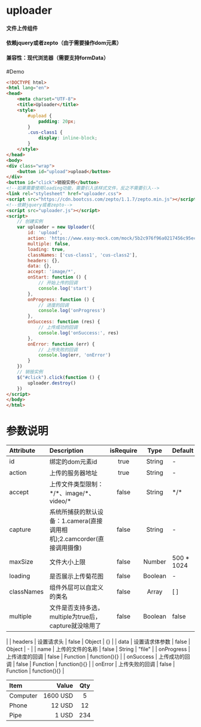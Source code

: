 # uploader
#### 文件上传组件
#### 依赖jquery或者zepto（由于需要操作dom元素）
#### 兼容性：现代浏览器（需要支持formData）
#Demo
``` html
<!DOCTYPE html>
<html lang="en">
<head>
    <meta charset="UTF-8">
    <title>Uploader</title>
    <style>
        #upload {
            padding: 20px;
        }
        .cus-class1 {
            display: inline-block;
        }
    </style>
</head>
<body>
<div class="wrap">
    <button id="upload">upload</button>
</div>
<button id="click">销毁实例</button>
<!--如果需要使用loading功能，需要引入该样式文件，反之不需要引入-->
<link rel="stylesheet" href="uploader.css">
<script src="https://cdn.bootcss.com/zepto/1.1.7/zepto.min.js"></script>
<!--依赖jquery或者zepto-->
<script src="uploader.js"></script>
<script>
    // 创建实例
    var uploader = new Uploader({
        id: 'upload',
        action: 'https://www.easy-mock.com/mock/5b2c976f96a0217456c95ecc/example/upload',
        multiple: false,
        loading: true,
        classNames: ['cus-class1', 'cus-class2'],
        headers: {},
        data: {},
        accept: 'image/*',
        onStart: function () {
            // 开始上传的回调
            console.log('start')
        },
        onProgress: function () {
            // 进度的回调
            console.log('onProgress')
        },
        onSuccess: function (res) {
            // 上传成功的回调
            console.log('onSuccess:', res)
        },
        onError: function (err) {
            // 上传失败的回调
            console.log(err, 'onError')
        }
    })
    // 销毁实例
    $("#click").click(function () {
        uploader.destroy()
    })
</script>
</body>
</html>
```
# 参数说明

| Attribute      |    Description | isRequire  | Type | Default |
| :-------- | :--------| :--: | :--: | :-------- |
| id  | 绑定的dom元素id |  true   | String | - |
| action     |   上传的服务器地址 |  true  | String | - |
| accept      |    上传文件类型限制：\*/\*、image/\*、video/\* | false  | String | \*/* |
| capture      |    系统所捕获的默认设备：1.camera(直接调用相机);2.camcorder(直接调用摄像) | false | String | - |
| maxSize      |    文件大小上限 | false  | Number | 500 * 1024 |
| loading      |    是否展示上传菊花图 | false  | Boolean | - |
| classNames      |    组件外层可以自定义的类名 | false  | Array | [ ] |
| multiple      |    文件是否支持多选， multiple为true后，capture就没啥用了 | false | Boolean | false
 |
| headers |    设置请求头 | false | Object   | {} |
| data      |    设置请求体参数 | false | Object | - |
| name  |    上传的文件的名称 | false | String | "file" |
| onProgress |    上传进度的回调 | false | Function | function(){} |
| onSuccess  |    上传成功的回调 | false | Function | function(){} |
| onError  |    上传失败的回调 | false | Function | function(){} |


| Item      |    Value | Qty  |
| :-------- | --------:| :--: |
| Computer  | 1600 USD |  5   |
| Phone     |   12 USD |  12  |
| Pipe      |    1 USD | 234  |


